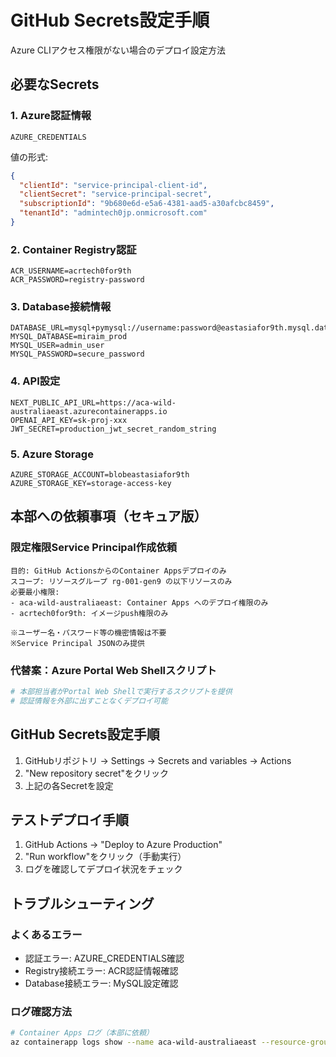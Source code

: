 # GitHub Secrets設定手順

Azure CLIアクセス権限がない場合のデプロイ設定方法

## 必要なSecrets

### 1. Azure認証情報
```
AZURE_CREDENTIALS
```
値の形式:
```json
{
  "clientId": "service-principal-client-id",
  "clientSecret": "service-principal-secret",
  "subscriptionId": "9b680e6d-e5a6-4381-aad5-a30afcbc8459",
  "tenantId": "admintech0jp.onmicrosoft.com"
}
```

### 2. Container Registry認証
```
ACR_USERNAME=acrtech0for9th
ACR_PASSWORD=registry-password
```

### 3. Database接続情報
```
DATABASE_URL=mysql+pymysql://username:password@eastasiafor9th.mysql.database.azure.com:3306/database_name
MYSQL_DATABASE=miraim_prod
MYSQL_USER=admin_user
MYSQL_PASSWORD=secure_password
```

### 4. API設定
```
NEXT_PUBLIC_API_URL=https://aca-wild-australiaeast.azurecontainerapps.io
OPENAI_API_KEY=sk-proj-xxx
JWT_SECRET=production_jwt_secret_random_string
```

### 5. Azure Storage
```
AZURE_STORAGE_ACCOUNT=blobeastasiafor9th
AZURE_STORAGE_KEY=storage-access-key
```

## 本部への依頼事項（セキュア版）

### 限定権限Service Principal作成依頼
```
目的: GitHub ActionsからのContainer Appsデプロイのみ
スコープ: リソースグループ rg-001-gen9 の以下リソースのみ
必要最小権限:
- aca-wild-australiaeast: Container Apps へのデプロイ権限のみ
- acrtech0for9th: イメージpush権限のみ

※ユーザー名・パスワード等の機密情報は不要
※Service Principal JSONのみ提供
```

### 代替案：Azure Portal Web Shellスクリプト
```bash
# 本部担当者がPortal Web Shellで実行するスクリプトを提供
# 認証情報を外部に出すことなくデプロイ可能
```

## GitHub Secrets設定手順

1. GitHubリポジトリ → Settings → Secrets and variables → Actions
2. "New repository secret"をクリック
3. 上記の各Secretを設定

## テストデプロイ手順

1. GitHub Actions → "Deploy to Azure Production"
2. "Run workflow"をクリック（手動実行）
3. ログを確認してデプロイ状況をチェック

## トラブルシューティング

### よくあるエラー
- 認証エラー: AZURE_CREDENTIALS確認
- Registry接続エラー: ACR認証情報確認
- Database接続エラー: MySQL設定確認

### ログ確認方法
```bash
# Container Apps ログ（本部に依頼）
az containerapp logs show --name aca-wild-australiaeast --resource-group rg-001-gen9
```